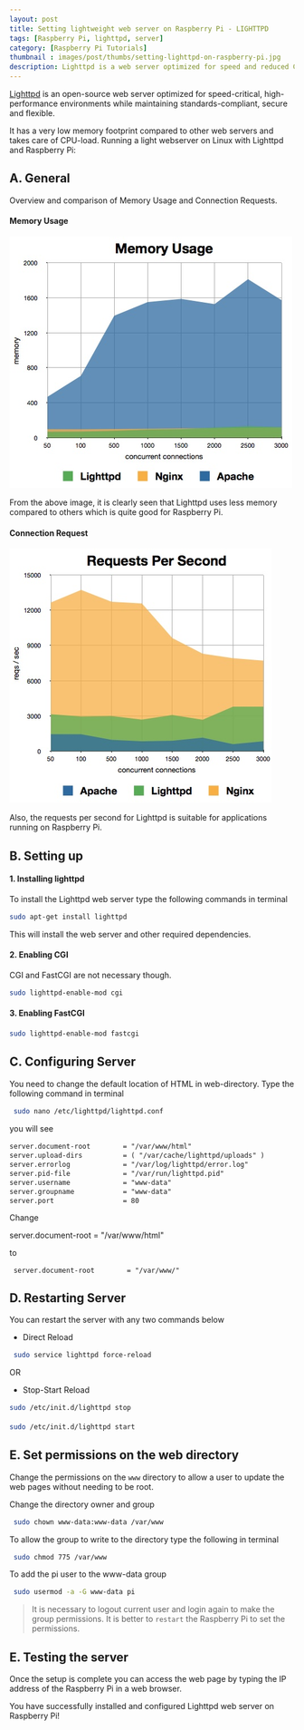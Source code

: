 ```yaml
---
layout: post
title: Setting lightweight web server on Raspberry Pi - LIGHTTPD
tags: [Raspberry Pi, lighttpd, server]
category: [Raspberry Pi Tutorials]
thumbnail : images/post/thumbs/setting-lighttpd-on-raspberry-pi.jpg
description: Lighttpd is a web server optimized for speed and reduced CPU-load. It provides setting up a web server without loading the limited processing capability which is ideal for providing web access to the Raspberry Pi as a monitoring tool, or as a lightweight web server for a personal use.
---
```


<p><i class="fa fa-quote-left fa-2x fa-pull-left fa-border"></i></p>

[Lighttpd](http://www.lighttpd.net/) is an open-source web server optimized for speed-critical, high-performance environments while maintaining standards-compliant, secure and flexible.

It has a very low memory footprint compared to other web servers and takes care of CPU-load.
Running a light webserver on Linux with Lighttpd and Raspberry Pi:

## A. General

Overview and comparison of Memory Usage and Connection Requests.

#### Memory Usage

![Webserver Memory Usage Graph]( /images/post/Webserver_memory_graph.png "Webserver Memory Usage Graph" )

 From the above image, it is clearly seen that Lighttpd uses less memory compared to others which is quite good for Raspberry Pi.


#### Connection Request

![Webserver Request Graph]( /images/post/Webserver_requests_graph.png "Webserver Request Graph" )

Also, the requests per second for Lighttpd is suitable for  applications running on Raspberry Pi.


## B. Setting up

#### 1. Installing lighttpd

To install the Lighttpd web server type the following commands in terminal

```bash
sudo apt-get install lighttpd
```

This will install the web server and other required dependencies.

#### 2. Enabling CGI

CGI and FastCGI are not necessary though.

```bash
sudo lighttpd-enable-mod cgi
```


#### 3. Enabling FastCGI

```bash
sudo lighttpd-enable-mod fastcgi
```


## C. Configuring Server


You need to change the default location of HTML in web-directory.  Type the following command in terminal


```bash
 sudo nano /etc/lighttpd/lighttpd.conf
```

you will see


```apacheconf
server.document-root        = "/var/www/html"
server.upload-dirs          = ( "/var/cache/lighttpd/uploads" )
server.errorlog             = "/var/log/lighttpd/error.log"
server.pid-file             = "/var/run/lighttpd.pid"
server.username             = "www-data"
server.groupname            = "www-data"
server.port                 = 80
```

Change

server.document-root        = "/var/www/html"


to


```apacheconf
 server.document-root        = "/var/www/"
```

## D. Restarting Server


You can restart the server with any two commands below


* Direct Reload


```bash
 sudo service lighttpd force-reload
```


OR


* Stop-Start Reload


```bash
sudo /etc/init.d/lighttpd stop

sudo /etc/init.d/lighttpd start
```


## E. Set permissions on the web directory

Change the permissions on the `www` directory to allow a user to update the web pages without needing to be root.




Change the directory owner and group

```bash
 sudo chown www-data:www-data /var/www
```

To allow the group to write to the directory type the following in terminal

```bash
 sudo chmod 775 /var/www
```

 To add the pi user to the www-data group

```bash
 sudo usermod -a -G www-data pi
```

 > It is necessary to logout current user and login again to make the group permissions.
 It is better to `restart` the Raspberry Pi to set the permissions.

## E. Testing the server

Once the setup is complete you can access the web page by typing the IP address of the Raspberry Pi in a web browser.

 You have successfully installed and configured Lighttpd web server on Raspberry Pi!
